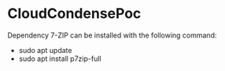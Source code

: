 # CloudCondensePoc

Dependency 7-ZIP can be installed with the following command:
- sudo apt update
- sudo apt install p7zip-full
